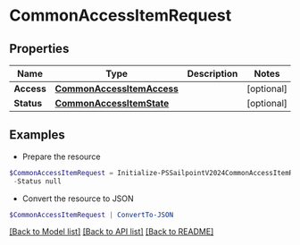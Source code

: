 # CommonAccessItemRequest
## Properties

Name | Type | Description | Notes
------------ | ------------- | ------------- | -------------
**Access** | [**CommonAccessItemAccess**](CommonAccessItemAccess.md) |  | [optional] 
**Status** | [**CommonAccessItemState**](CommonAccessItemState.md) |  | [optional] 

## Examples

- Prepare the resource
```powershell
$CommonAccessItemRequest = Initialize-PSSailpointV2024CommonAccessItemRequest  -Access null `
 -Status null
```

- Convert the resource to JSON
```powershell
$CommonAccessItemRequest | ConvertTo-JSON
```

[[Back to Model list]](../README.md#documentation-for-models) [[Back to API list]](../README.md#documentation-for-api-endpoints) [[Back to README]](../README.md)

